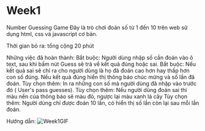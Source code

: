 # Week1
Number Guessing Game
Đây là trò chơi đoán số từ 1 đến 10 trên web sử dụng html, css và javascript cơ bản.

Thời gian bỏ ra: tổng cộng 20 phút

Những việc đã hoàn thành:
Bắt buộc: Người dùng nhập số cần đoán vào ô text, sau khi bấm nút Guess sẽ trả về kết quả đúng hoặc sai.
Bắt buộc: Nếu kết quả sai sẽ chỉ ra cho người dùng là họ đã đoán cao hơn hay thấp hơn con số đúng. Nếu kết quả đúng hiển thị thông báo chúc mừng và số lần đã đoán.
Tùy chọn thêm: In ra những con số mà người dùng đã nhập vào trước đó ( User's pass guesses).
Tùy chọn thêm: Nếu người dùng đoán sai thì màu nền của thông báo sẽ màu đỏ, ngược lại màu xanh lá cây
Tùy chọn thêm: Người dùng chỉ được đoán 10 lần, có hiển thị số lần còn lại sau mỗi lần đoán.

Hướng dẫn: 
![Week1GIF](https://user-images.githubusercontent.com/48592936/61394062-8b0acd80-a8ec-11e9-82ed-3166a2e9f0a3.gif)
